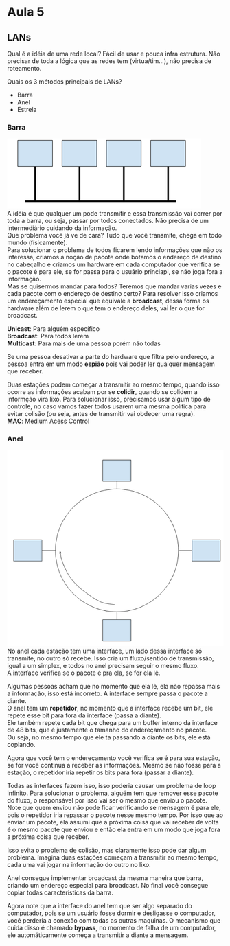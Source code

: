 # Aula 5

## LANs
Qual é a idéia de uma rede local? Fácil de usar e pouca infra estrutura. Não precisar de toda a lógica que as redes tem (virtua/tim...), não precisa de roteamento.  

Quais os 3 métodos princípais de LANs?  
* Barra  
* Anel  
* Estrela  

### Barra 
![Barra](1.PNG)  
A idéia é que qualquer um pode transmitir e essa transmissão vai correr por toda a barra, ou seja, passar por todos conectados. Não precisa de um intermediário cuidando da informação.  
Que problema você já ve de cara? Tudo que você transmite, chega em todo mundo (físicamente).  
Para solucionar o problema de todos ficarem lendo informações que não os interessa, criamos a noção de pacote onde botamos o endereço de destino no cabeçalho e criamos um hardware em cada computador que verifica se o pacote é para ele, se for passa para o usuário princiapl, se não joga fora a informação.  
Mas se quisermos mandar para todos? Teremos que mandar varias vezes e cada pacote com o endereço de destino certo? Para resolver isso criamos um endereçamento especial que equivale a **broadcast**, dessa forma os hardware além de lerem o que tem o endereço deles, vai ler o que for broadcast.  

**Unicast**: Para alguém específico  
**Broadcast**: Para todos lerem  
**Multicast**: Para mais de uma pessoa porém não todas  

Se uma pessoa desativar a parte do hardware que filtra pelo endereço, a pessoa entra em um modo **espião** pois vai poder ler qualquer mensagem que receber.  

Duas estações podem começar a transmitir ao mesmo tempo, quando isso ocorre as informações acabam por se **colidir**, quando se colidem a informção vira lixo. Para solucionar isso, precisamos usar algum tipo de controle, no caso vamos fazer todos usarem uma mesma política para evitar colisão (ou seja, antes de transmitir vai obdecer uma regra).  
**MAC**: Medium Acess Control  

### Anel 
![Anel](2.PNG)
No anel cada estação tem uma interface, um lado dessa interface só transmite, no outro só recebe. Isso cria um fluxo/sentido de transmissão, igual a um simplex, e todos no anel precisam seguir o mesmo fluxo.   
A interface verifica se o pacote é pra ela, se for ela lê.  

Algumas pessoas acham que no momento que ela lê, ela não repassa mais a informação, isso está incorreto. A interface sempre passa o pacote a diante.  
O anel tem um **repetidor**, no momento que a interface recebe um bit, ele repete esse bit para fora da interface (passa a diante).  
Ele também repete cada bit que chega para um buffer interno da interface de 48 bits, que é justamente o tamanho do endereçamento no pacote.  
Ou seja, no mesmo tempo que ele ta passando a diante os bits, ele está copiando.  

Agora que você tem o endereçamento você verifica se é para sua estação, se for você continua a receber as informações. Mesmo se não fosse para a estação, o repetidor iria repetir os bits para fora (passar a diante).  

Todas as interfaces fazem isso, isso poderia causar um problema de loop infinito. Para solucionar o problema, alguém tem que remover esse pacote do fluxo, o responsável por isso vai ser o mesmo que enviou o pacote.  
Note que quem enviou não pode ficar verificando se mensagem é para ele, pois o repetidor iria repassar o pacote nesse mesmo tempo. Por isso que ao enviar um pacote, ela assumi que a próxima coisa que vai receber de volta é o mesmo pacote que enviou e então ela entra em um modo que joga fora a próxima coisa que receber.  

Isso evita o problema de colisão, mas claramente isso pode dar algum problema. Imagina duas estações começam a transmitir ao mesmo tempo, cada uma vai jogar na informação do outro no lixo.  

Anel consegue implementar broadcast da mesma maneira que barra, criando um endereço especial para broadcast.
No final você consegue copiar todas caracteristicas da barra.  

Agora note que a interface do anel tem que ser algo separado do computador, pois se um usuário fosse dormir e desligasse o computador, você perderia a conexão com todas as outras maquinas. O mecanismo que cuida disso é chamado **bypass**, no momento de falha de um computador, ele automáticamente começa a transmitir a diante a mensagem.  

